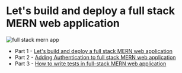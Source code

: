 # Let's build and deploy a full stack MERN web application

![full stack mern app](https://user-images.githubusercontent.com/70439799/180708374-9b347cd8-5e88-48ab-887f-4f0839217d40.png)

- Part 1 - [Let's build and deploy a full stack MERN web application](https://blog.itsrakesh.co/lets-build-and-deploy-a-full-stack-mern-web-application)
- Part 2 - [Adding Authentication to full stack MERN web application](https://blog.itsrakesh.co/adding-authentication-to-full-stack-mern-web-application)
- Part 3 - [How to write tests in full-stack MERN web application]()
